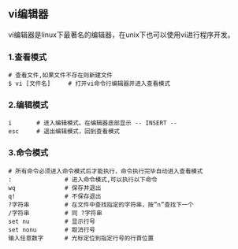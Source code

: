 ## vi编辑器
vi编辑器是linux下最著名的编辑器，在unix下也可以使用vi进行程序开发。

### 1.查看模式
```
# 查看文件,如果文件不存在则新建文件
$ vi [文件名]     # 打开vi命令行编辑器并进入查看模式
```
### 2.编辑模式
```
i       # 进入编辑模式。在编辑器底部显示 -- INSERT --
esc     # 退出编辑模式，回到查看模式
```

### 3.命令模式
```
# 所有命令必须进入命令模式后才能执行，命令执行完毕自动进入查看模式
:               # 进入命令模式,可以执行以下命令
wq              # 保存并退出
q!              # 不保存退出
?字符串          # 在文件中查找指定的字符串，按”n”查找下一个
/字符串          # 同 ?字符串
set nu          # 显示行号
set nonu        # 取消行号
输入任意数字      # 光标定位到指定行号的行首位置
```